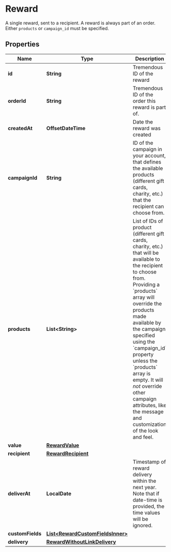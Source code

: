 

# Reward

A single reward, sent to a recipient. A reward is always part of an order.  Either `products` or `campaign_id` must be specified. 

## Properties

| Name | Type | Description | Notes |
|------------ | ------------- | ------------- | -------------|
|**id** | **String** | Tremendous ID of the reward |  [optional] [readonly] |
|**orderId** | **String** | Tremendous ID of the order this reward is part of. |  [optional] [readonly] |
|**createdAt** | **OffsetDateTime** | Date the reward was created |  [optional] [readonly] |
|**campaignId** | **String** | ID of the campaign in your account, that defines the available products (different gift cards, charity, etc.) that the recipient can choose from.  |  [optional] |
|**products** | **List&lt;String&gt;** | List of IDs of product (different gift cards, charity, etc.) that will be available to the recipient to choose from.  Providing a &#x60;products&#x60; array will override the products made available by the campaign specified using the &#x60;campaign_id&#x60; property unless the &#x60;products&#x60; array is empty. It will _not_ override other campaign attributes, like the message and customization of the look and feel.  |  [optional] |
|**value** | [**RewardValue**](RewardValue.md) |  |  [optional] |
|**recipient** | [**RewardRecipient**](RewardRecipient.md) |  |  [optional] |
|**deliverAt** | **LocalDate** | Timestamp of reward delivery within the next year. Note that if date-time is provided, the time values will be ignored. |  [optional] |
|**customFields** | [**List&lt;RewardCustomFieldsInner&gt;**](RewardCustomFieldsInner.md) |  |  [optional] |
|**delivery** | [**RewardWithoutLinkDelivery**](RewardWithoutLinkDelivery.md) |  |  [optional] |



